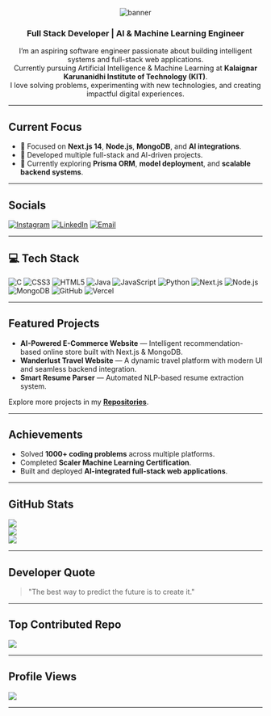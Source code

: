 <!-- 🌊 Banner -->
<p align="center">
  <img src="https://capsule-render.vercel.app/api?type=waving&color=0A66C2&height=180&section=header&text=Karthick%20M&fontSize=45&fontColor=ffffff&animation=fadeIn&fontAlignY=35" alt="banner" />
</p>

<!-- 🧠 Title and short intro -->
<h3 align="center">Full Stack Developer | AI & Machine Learning Engineer</h3>

<p align="center">
I’m an aspiring software engineer passionate about building intelligent systems and full-stack web applications.<br>
Currently pursuing Artificial Intelligence & Machine Learning at <b>Kalaignar Karunanidhi Institute of Technology (KIT)</b>.<br>
I love solving problems, experimenting with new technologies, and creating impactful digital experiences.
</p>

---

## Current Focus
- 🔹 Focused on **Next.js 14**, **Node.js**, **MongoDB**, and **AI integrations**.  
- 🔹 Developed multiple full-stack and AI-driven projects.    
- 🔹 Currently exploring **Prisma ORM**, **model deployment**, and **scalable backend systems**.  

---

## Socials
[![Instagram](https://img.shields.io/badge/Instagram-%23E4405F.svg?logo=Instagram&logoColor=white)](https://instagram.com/i_karthi.__)
[![LinkedIn](https://img.shields.io/badge/LinkedIn-%230077B5.svg?logo=linkedin&logoColor=white)](https://linkedin.com/in/karthick7)
[![Email](https://img.shields.io/badge/Email-D14836?logo=gmail&logoColor=white)](mailto:karthik2005gokul@gmail.com)

---

## 💻 Tech Stack
![C](https://img.shields.io/badge/c-%2300599C.svg?style=for-the-badge&logo=c&logoColor=white)
![CSS3](https://img.shields.io/badge/css3-%231572B6.svg?style=for-the-badge&logo=css3&logoColor=white)
![HTML5](https://img.shields.io/badge/html5-%23E34F26.svg?style=for-the-badge&logo=html5&logoColor=white)
![Java](https://img.shields.io/badge/java-%23ED8B00.svg?style=for-the-badge&logo=openjdk&logoColor=white)
![JavaScript](https://img.shields.io/badge/javascript-%23323330.svg?style=for-the-badge&logo=javascript&logoColor=%23F7DF1E)
![Python](https://img.shields.io/badge/python-3670A0?style=for-the-badge&logo=python&logoColor=ffdd54)
![Next.js](https://img.shields.io/badge/Next.js-black?style=for-the-badge&logo=next.js&logoColor=white)
![Node.js](https://img.shields.io/badge/Node.js-43853D?style=for-the-badge&logo=node.js&logoColor=white)
![MongoDB](https://img.shields.io/badge/MongoDB-%234ea94b.svg?style=for-the-badge&logo=mongodb&logoColor=white)
![GitHub](https://img.shields.io/badge/github-%23121011.svg?style=for-the-badge&logo=github&logoColor=white)
![Vercel](https://img.shields.io/badge/Vercel-black?style=for-the-badge&logo=vercel&logoColor=white)

---

## Featured Projects
- **AI-Powered E-Commerce Website** — Intelligent recommendation-based online store built with Next.js & MongoDB.  
- **Wanderlust Travel Website** — A dynamic travel platform with modern UI and seamless backend integration.  
- **Smart Resume Parser** — Automated NLP-based resume extraction system.  

Explore more projects in my **[Repositories](https://github.com/karthick788?tab=repositories)**.

---

## Achievements
- Solved **1000+ coding problems** across multiple platforms.  
- Completed **Scaler Machine Learning Certification**.  
- Built and deployed **AI-integrated full-stack web applications**.  

---

## GitHub Stats
![](https://github-readme-stats.vercel.app/api?username=karthick788&theme=one_dark_pro&hide_border=false&include_all_commits=false&count_private=false)<br/>
![](https://nirzak-streak-stats.vercel.app/?user=karthick788&theme=one_dark_pro&hide_border=false)<br/>
![](https://github-readme-stats.vercel.app/api/top-langs/?username=karthick788&theme=one_dark_pro&hide_border=false&include_all_commits=false&count_private=false&layout=compact)

---

## Developer Quote
> "The best way to predict the future is to create it."

---

## Top Contributed Repo
![](https://github-contributor-stats.vercel.app/api?username=karthick788&limit=5&theme=codeSTACKr&combine_all_yearly_contributions=true)

---

## Profile Views
[![](https://visitcount.itsvg.in/api?id=karthick788&icon=0&color=0)](https://visitcount.itsvg.in)

---
